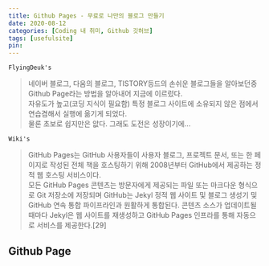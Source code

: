 ```yaml
---
title: Github Pages - 무료로 나만의 블로그 만들기
date: 2020-08-12
categories: [Coding 내 취미, Github 깃허브]
tags: [usefulsite]
pin:
---
```


`FlyingDeuk's`
> 네이버 블로그, 다움의 블로그, TISTORY등드의 손쉬운 블로그들을 알아보던중 Github Page라는 방법을 알아내어 지금에 이르렀다. <br>
자유도가 높고(코딩 지식이 필요함) 특정 블로그 사이트에 소유되지 않은 점에서 연습겸해서 실행에 옮기게 되었다. <br>
물론 초보로 쉽지만은 앖다. 그래도 도전은 성장이기에...<br>

`Wiki's`
> GitHub Pages는 GitHub 사용자들이 사용자 블로그, 프로젝트 문서, 또는 한 페이지로 작성된 전체 책을 호스팅하기 위해 2008년부터 GitHub에서 제공하는 정적 웹 호스팅 서비스이다. <br>
모든 GitHub Pages 콘텐츠는 방문자에게 제공되는 파일 또는 마크다운 형식으로 Git 저장소에 저장되며 GitHub는 Jekyl 정적 웹 사이트 및 블로그 생성기 및 GitHub 연속 통합 파이프라인과 원활하게 통합된다. 콘텐츠 소스가 업데이트될 때마다 Jekyl은 웹 사이트를 재생성하고 GitHub Pages 인프라를 통해 자동으로 서비스를 제공한다.[29]

## Github Page
